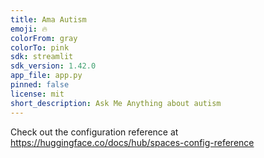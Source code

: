 ```yaml
---
title: Ama Autism
emoji: 🔥
colorFrom: gray
colorTo: pink
sdk: streamlit
sdk_version: 1.42.0
app_file: app.py
pinned: false
license: mit
short_description: Ask Me Anything about autism
---
```


Check out the configuration reference at https://huggingface.co/docs/hub/spaces-config-reference
